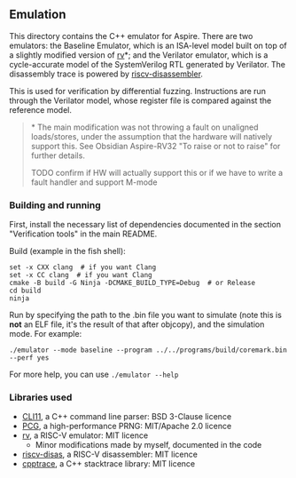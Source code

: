## Emulation
This directory contains the C++ emulator for Aspire. There are two emulators: the Baseline Emulator,
which is an ISA-level model built on top of a slightly modified version of [rv](https://github.com/mnurzia/rv)*; 
and the Verilator emulator, which is a cycle-accurate model of the SystemVerilog RTL generated by Verilator.
The disassembly trace is powered by [riscv-disassembler](https://github.com/michaeljclark/riscv-disassembler).

This is used for verification by differential fuzzing. Instructions are run through the Verilator model, whose
register file is compared against the reference model.

> \* The main modification was not throwing a fault on unaligned loads/stores, under the assumption that the
> hardware will natively support this. See Obsidian Aspire-RV32 "To raise or not to raise" for further
> details.
>
> TODO confirm if HW will actually support this or if we have to write a fault handler and support M-mode

### Building and running
First, install the necessary list of dependencies documented in the section "Verification tools" in the main
README.

Build (example in the fish shell):

```
set -x CXX clang  # if you want Clang
set -x CC clang  # if you want Clang
cmake -B build -G Ninja -DCMAKE_BUILD_TYPE=Debug  # or Release
cd build
ninja
```

Run by specifying the path to the .bin file you want to simulate (note this is **not** an ELF file, it's the
result of that after objcopy), and the simulation mode. For example:

```
./emulator --mode baseline --program ../../programs/build/coremark.bin --perf yes
```

For more help, you can use `./emulator --help`

### Libraries used
- [CLI11](https://github.com/CLIUtils/CLI11), a C++ command line parser: BSD 3-Clause licence
- [PCG](https://github.com/imneme/pcg-cpp), a high-performance PRNG: MIT/Apache 2.0 licence
- [rv](https://github.com/mnurzia/rv), a RISC-V emulator: MIT licence
    - Minor modifications made by myself, documented in the code
- [riscv-disas](https://github.com/michaeljclark/riscv-disassembler), a RISC-V disassembler: MIT licence
- [cpptrace](https://github.com/jeremy-rifkin/cpptrace), a C++ stacktrace library: MIT licence
